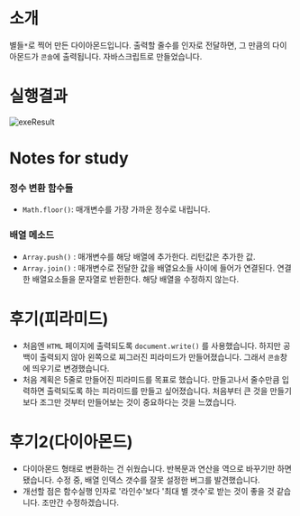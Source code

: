 # 소개
별들`*`로 찍어 만든 다이아몬드입니다. 출력할 줄수를 인자로 전달하면, 그 만큼의 다이아몬드가 `콘솔`에 출력됩니다.
자바스크립트로 만들었습니다.

# 실행결과
![exeResult][logo]

[logo]:https://github.com/code-squad/web-white-common/blob/master/mandu(chaeyun)/makeDiamond/makeDiamond.png

# Notes for study

### 정수 변환 함수들
- `Math.floor()`: 매개변수를 가장 가까운 정수로 내립니다.

### 배열 메소드
- `Array.push()` : 매개변수를 해당 배열에 추가한다. 리턴값은 추가한 값.
- `Array.join()` : 매개변수로 전달한 값을 배열요소들 사이에 들어가 연결된다. 연결한 배열요소들을 문자열로 반환한다.
                 해당 배열을 수정하지 않는다.

# 후기(피라미드)
- 처음엔 `HTML` 페이지에 출력되도록 `document.write()` 를 사용했습니다. 하지만 공백이 출력되지 않아 왼쪽으로 찌그러진
피라미드가 만들어졌습니다. 그래서 `콘솔`창에 띄우기로 변경했습니다.
- 처음 계획은 5줄로 만들어진 피라미드를 목표로 했습니다. 만들고나서 줄수만큼 입력하면 출력되도록 하는 피라미드를 만들고 싶어졌습니다.
처음부터 큰 것을 만들기 보다 조그만 것부터 만들어보는 것이 중요하다는 것을 느꼈습니다.

# 후기2(다이아몬드)
- 다이아몬드 형태로 변환하는 건 쉬웠습니다. 반복문과 연산을 역으로 바꾸기만 하면 됐습니다. 수정 중, 배열 인덱스 갯수를 잘못 설정한 버그를 발견했습니다.
- 개선할 점은 함수실행 인자로 '라인수'보다 '최대 별 갯수'로 받는 것이 좋을 것 같습니다. 조만간 수정하겠습니다.
